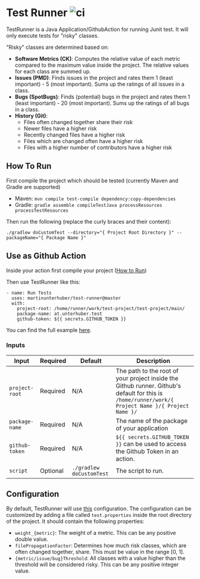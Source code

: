 # Test Runner ![ci](https://github.com/martinunterhuber/test-runner/actions/workflows/build.yml/badge.svg)

TestRunner is a Java Application/GithubAction for running Junit test. It will only execute tests for "risky" classes. 

"Risky" classes are determined based on:

* **Software Metrics (CK)**: Computes the relative value of each metric compared to the maximum value inside the project. The relative values for each class are summed up.
* **Issues (PMD)**: Finds issues in the project and rates them 1 (least important) - 5 (most important). Sums up the ratings of all issues in a class.
* **Bugs (SpotBugs)**: Finds (potential) bugs in the project and rates them 1 (least important) - 20 (most important). Sums up the ratings of all bugs in a class.
* **History (Git)**:
  * Files often changed together share their risk
  * Newer files have a higher risk
  * Recently changed files have a higher risk
  * Files which are changed often have a higher risk
  * Files with a higher number of contributors have a higher risk

## How To Run

First compile the project which should be tested (currently Maven and Gradle are supported)

* Maven: ``mvn compile test-compile dependency:copy-dependencies``
* Gradle: ``gradle assemble compileTestJava processResources processTestResources``

Then run the following (replace the curly braces and their content):

``./gradlew doCustomTest --directory="{ Project Root Directory }" --packageName="{ Package Name }"``

## Use as Github Action

Inside your action first compile your project ([How to Run](#user-content-how-to-run))

Then use TestRunner like this:

```
- name: Run Tests
  uses: martinunterhuber/test-runner@master
  with:
    project-root: /home/runner/work/test-project/test-project/main/
    package-name: at.unterhuber.test
    github-token: ${{ secrets.GITHUB_TOKEN }}
```

You can find the full example [here](https://github.com/martinunterhuber/test-project/blob/master/.github/workflows/build.yml).

### Inputs

| **Input**        | **Required** | **Default**                | **Description**                                                                                                                                      |
|------------------|--------------|----------------------------|------------------------------------------------------------------------------------------------------------------------------------------------------|
| ``project-root`` | Required     | N/A                        | The path to the root of your project inside the Github runner. Github's default for this is ``/home/runner/work/{ Project Name }/{ Project Name }/`` |
| ``package-name`` | Required     | N/A                        | The name of the package of your application                                                                                                          |
| ``github-token`` | Required     | N/A                        | `${{ secrets.GITHUB_TOKEN }}` can be used to access the Github Token in an action.                                                                   |
| ``script``       | Optional     | ``./gradlew doCustomTest`` | The script to run.                                                                                                                                   |

## Configuration

By default, TestRunner will use [this](https://github.com/martinunterhuber/test-runner/blob/master/test.properties) configuration. The configuration can be customized by adding a file called `test.properties` inside the root directory of the project. It should contain the following properties:


* `weight_{metric}`: The weight of a metric. This can be any positive double value.
* `filePropagationFactor`: Determines how much risk classes, which are often changed together, share. This must be value in the range [0, 1].
* `{metric/issue/bug}Threshold`: All classes with a value higher than the threshold will be considered risky. This can be any positive integer value.
